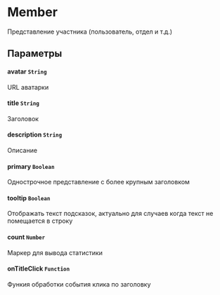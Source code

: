# Member
Представление участника (пользователь, отдел и т.д.)

## Параметры

#### avatar `String`
URL аватарки

#### title `String`
Заголовок

#### description `String`
Описание

#### primary `Boolean`
Однострочное представление с более крупным заголовком

#### tooltip `Boolean`
Отображать текст подсказок, актуально для случаев когда текст не помещается в строку

#### count `Number`
Маркер для вывода статистики

#### onTitleClick `Function`
Функия обработки события клика по заголовку
